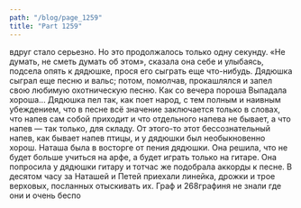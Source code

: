 ```yaml
---
path: "/blog/page_1259"
title: "Part 1259"
---
```


вдруг стало серьезно. Но это продолжалось только одну секунду. «Не думать, не сметь думать об этом», сказала она себе и улыбаясь, подсела опять к дядюшке, прося его сыграть еще что-нибудь.
Дядюшка сыграл еще песню и вальс; потом, помолчав, прокашлялся и запел свою любимую охотническую песню.
Как со вечера пороша Выпадала хороша...
Дядюшка пел так, как поет народ, с тем полным и наивным убеждением, что в песне всё значение заключается только в словах, что напев сам собой приходит и что отдельного напева не бывает, а что напев — так только, для складу. От этого-то этот бессознательный напев, как бывает напев птицы, и у дядюшки был необыкновенно хорош. Наташа была в восторге от пения дядюшки. Она решила, что не будет больше учиться на арфе, а будет играть только на гитаре. Она попросила у дядюшки гитару и тотчас же подобрала аккорды к песне.
В десятом часу за Наташей и Петей приехали линейка, дрожки и трое верховых, посланных отыскивать их. Граф и 268графиня не знали где они и очень беспо
